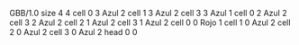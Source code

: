 <gs-board> GBB/1.0
size 4 4
cell 0 3 Azul 2 
cell 1 3 Azul 2 
cell 3 3 Azul 1 
cell 0 2 Azul 2 
cell 3 2 Azul 2 
cell 2 1 Azul 2 
cell 3 1 Azul 2 
cell 0 0 Rojo 1 
cell 1 0 Azul 2 
cell 2 0 Azul 2 
cell 3 0 Azul 2 
head 0 0
 </gs-board>
